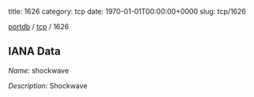 title: 1626
category: tcp
date: 1970-01-01T00:00:00+0000
slug: tcp/1626

[portdb](/) / [tcp](/category/tcp.html) / 1626


## IANA Data

_Name:_ shockwave

_Description:_ Shockwave

